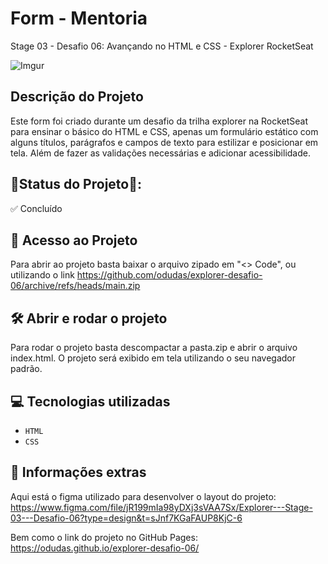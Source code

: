 # Form - Mentoria
Stage 03 - Desafio 06: Avançando no HTML e CSS - Explorer RocketSeat

![Imgur](https://i.imgur.com/lsNRtFg.jpg)

## Descrição do Projeto

Este form foi criado durante um desafio da trilha explorer na RocketSeat para ensinar o básico do HTML e CSS, apenas um formulário estático com alguns títulos, parágrafos e campos de texto para estilizar e posicionar em tela. Além de fazer as validações necessárias e adicionar acessibilidade.

## 📍Status do Projeto📍:
✅ Concluído

## 📁 Acesso ao Projeto

Para abrir ao projeto basta baixar o arquivo zipado em "<> Code", ou utilizando o link https://github.com/odudas/explorer-desafio-06/archive/refs/heads/main.zip

## 🛠️ Abrir e rodar o projeto

Para rodar o projeto basta descompactar a pasta.zip e abrir o arquivo index.html. O projeto será exibido em tela utilizando o seu navegador padrão.

## 💻 Tecnologias utilizadas

- `HTML`
- `CSS`

## 📢 Informações extras

Aqui está o figma utilizado para desenvolver o layout do projeto: <br />
https://www.figma.com/file/jR199mIa98yDXj3sVAA7Sx/Explorer---Stage-03---Desafio-06?type=design&t=sJnf7KGaFAUP8KjC-6 <br />

Bem como o link do projeto no GitHub Pages: <br />
https://odudas.github.io/explorer-desafio-06/


